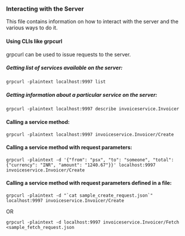 ### Interacting with the Server

This file contains information on how to interact with the server and the various ways to do it.

#### Using CLIs like grpcurl

grpcurl can be used to issue requests to the server.

##### Getting list of services available on the server:
```
grpcurl -plaintext localhost:9997 list
```

##### Getting information about a particular service on the server:
```
grpcurl -plaintext localhost:9997 describe invoiceservice.Invoicer
```

#### Calling a service method:
```
grpcurl -plaintext localhost:9997 invoiceservice.Invoicer/Create
```

#### Calling a service method with request parameters:
```
grpcurl -plaintext -d '{"from": "psx", "to": "someone", "total":{"currency": "INR", "amount": "1240.67"}}' localhost:9997 invoiceservice.Invoicer/Create
```

#### Calling a service method with request parameters defined in a file:
```
grpcurl -plaintext -d "`cat sample_create_request.json`" localhost:9997 invoiceservice.Invoicer/Create
```
OR
```
grpcurl -plaintext -d localhost:9997 invoiceservice.Invoicer/Fetch <sample_fetch_request.json
```

